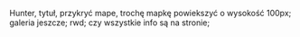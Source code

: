 Hunter, tytuł, przykryć mape, trochę mapkę powiekszyć o wysokość 100px;
galeria jeszcze;
rwd;
czy wszystkie info są na stronie;
